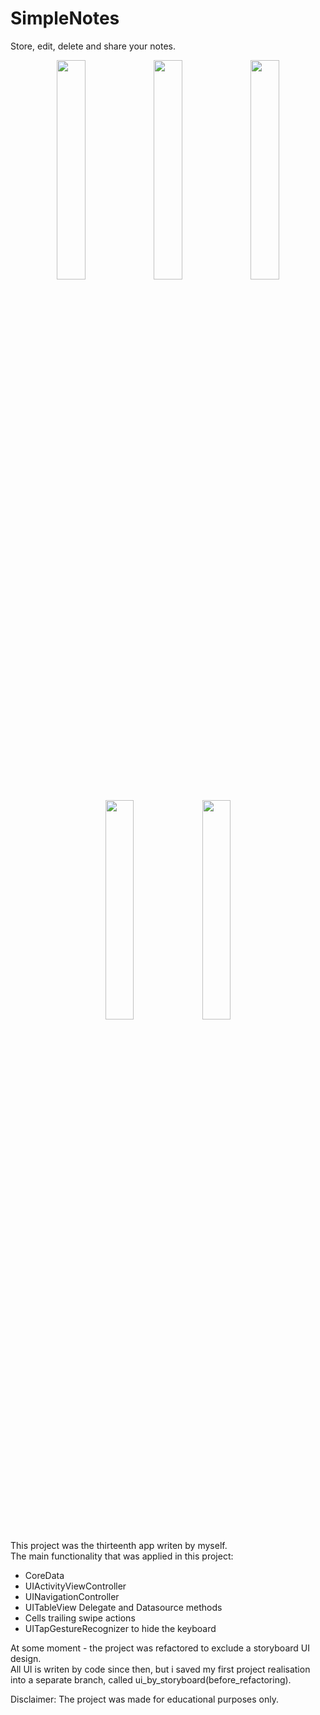 # SimpleNotes
Store, edit, delete and share your notes.

<p align="center">
<img src="https://user-images.githubusercontent.com/82824022/214284876-d9bbdbd3-8c19-46bc-8f3f-b8a1d58c6158.PNG" width=30% height=30%>
<img src="https://user-images.githubusercontent.com/82824022/214284862-f9127851-32f5-466f-9116-1f33207a48ee.PNG" width=30% height=30%>
<img src="https://user-images.githubusercontent.com/82824022/214284874-be062aba-d909-4627-a221-c3e5f69aabcb.PNG" width=30% height=30%>
</p>
<p align="center">
<img src="https://user-images.githubusercontent.com/82824022/214284868-6bb1f2b2-1638-494c-a75e-93882ce4c948.PNG" width=30% height=30%>
<img src="https://user-images.githubusercontent.com/82824022/214286098-2430c29c-8f02-4cde-b6e7-ea6c3f86f5ba.PNG" width=30% height=30%>
</p>

This project was the thirteenth app writen by myself.\
The main functionality that was applied in this project:
- CoreData
- UIActivityViewController
- UINavigationController
- UITableView Delegate and Datasource methods
- Cells trailing swipe actions
- UITapGestureRecognizer to hide the keyboard

At some moment - the project was refactored to exclude a storyboard UI design.\
All UI is writen by code since then, but i saved my first project realisation into a separate branch, called ui_by_storyboard(before_refactoring).

Disclaimer:
The project was made for educational purposes only.
